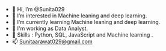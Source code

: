 - 👋 Hi, I’m @Sunita029
- 👀 I’m interested in Machine leaning and deep learning.
- 🌱 I’m currently learning Machine leaning and deep learning.
- 💞️ I'm working as Data Analyst.
- 💞️ Skills : Python, SQL, JavaScript and Machine learning .
- 📫 Sunitaarawat029@gmail.com
<!---
Sunita029/Sunita029 is a ✨ special ✨ repository because its `README.md` (this file) appears on your GitHub profile.
You can click the Preview link to take a look at your changes.
--->
